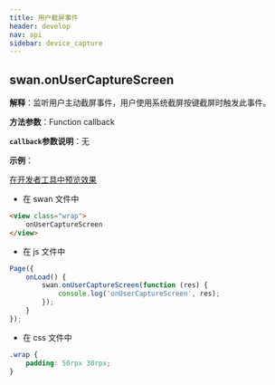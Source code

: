 ```yaml
---
title: 用户截屏事件
header: develop
nav: api
sidebar: device_capture
---
```



## swan.onUserCaptureScreen

**解释**：监听用户主动截屏事件，用户使用系统截屏按键截屏时触发此事件。

**方法参数**：Function callback

**`callback`参数说明**：无

**示例**：

<a href="swanide://fragment/6ae3289ac39db172706f00b22c7126d61557732528718" title="在开发者工具中预览效果" target="_blank">在开发者工具中预览效果</a>

* 在 swan 文件中

```html
<view class="wrap">
    onUserCaptureScreen
</view>
```

* 在 js 文件中

```js
Page({
    onLoad() {
        swan.onUserCaptureScreen(function (res) {
            console.log('onUserCaptureScreen', res);
        });
    }
});
```
* 在 css 文件中

```css
.wrap {
    padding: 50rpx 30rpx;
}
```
